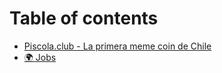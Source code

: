 # Table of contents

* [Piscola.club - La primera meme coin de Chile](README.md)
* [🌍 Jobs](jobs.md)
